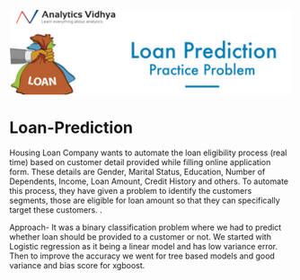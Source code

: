 ![alt text](https://github.com/sahil0094/Loan-Prediction/blob/master/laon.png?raw=true)
# Loan-Prediction
Housing Loan Company wants to automate the loan eligibility process (real time) based on customer detail provided while 
filling online application form. These details are Gender, Marital Status, Education, Number of Dependents, Income, Loan 
Amount, Credit History and others. To automate this process, they have given a problem to identify the customers segments,
those are eligible for loan amount so that they can specifically target these customers. .

Approach- It was a binary classification problem where we had to predict whether loan should be provided to a customer or 
not. We started with Logistic regression as it being a linear model and has low variance error. Then to improve the accuracy we 
went for tree based models and good variance and bias score for xgboost.

